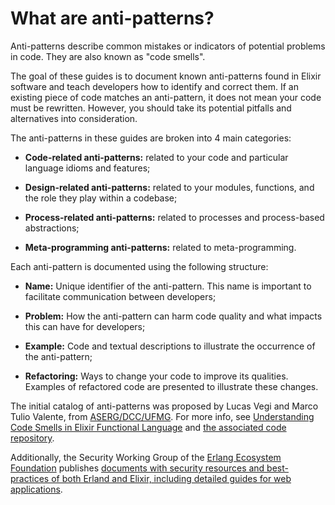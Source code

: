 # What are anti-patterns?

Anti-patterns describe common mistakes or indicators of potential problems in code.
They are also known as "code smells".

The goal of these guides is to document known anti-patterns found in Elixir software
and teach developers how to identify and correct them. If an existing piece of code
matches an anti-pattern, it does not mean your code must be rewritten. However, you
should take its potential pitfalls and alternatives into consideration.

The anti-patterns in these guides are broken into 4 main categories:

  * **Code-related anti-patterns:** related to your code and particular
    language idioms and features;

  * **Design-related anti-patterns:** related to your modules, functions,
    and the role they play within a codebase;

  * **Process-related anti-patterns:** related to processes and process-based
    abstractions;

  * **Meta-programming anti-patterns:** related to meta-programming.

Each anti-pattern is documented using the following structure:

  * **Name:** Unique identifier of the anti-pattern. This name is important to facilitate
    communication between developers;

  * **Problem:** How the anti-pattern can harm code quality and what impacts this can have
    for developers;

  * **Example:** Code and textual descriptions to illustrate the occurrence of the anti-pattern;

  * **Refactoring:** Ways to change your code to improve its qualities. Examples of refactored
    code are presented to illustrate these changes.

The initial catalog of anti-patterns was proposed by Lucas Vegi and Marco Tulio Valente, from [ASERG/DCC/UFMG](http://aserg.labsoft.dcc.ufmg.br/). For more info, see [Understanding Code Smells in Elixir Functional Language](https://github.com/lucasvegi/Elixir-Code-Smells/blob/main/etc/2023-emse-code-smells-elixir.pdf)
and [the associated code repository](https://github.com/lucasvegi/Elixir-Code-Smells).

Additionally, the Security Working Group of the [Erlang Ecosystem Foundation](https://erlef.github.io/security-wg/) publishes [documents with security resources and best-practices of both Erland and Elixir, including detailed guides for web applications](https://erlef.github.io/security-wg/).
